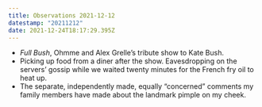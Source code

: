 ```yaml
---
title: Observations 2021-12-12
datestamp: "20211212"
date: 2021-12-24T18:17:29.395Z
---
```

- *Full Bush*, Ohmme and Alex Grelle’s tribute show to Kate Bush.
- Picking up food from a diner after the show. Eavesdropping on the servers’ gossip while we waited twenty minutes for the French fry oil to heat up.
- The separate, independently made, equally “concerned” comments my family members have made about the landmark pimple on my cheek.